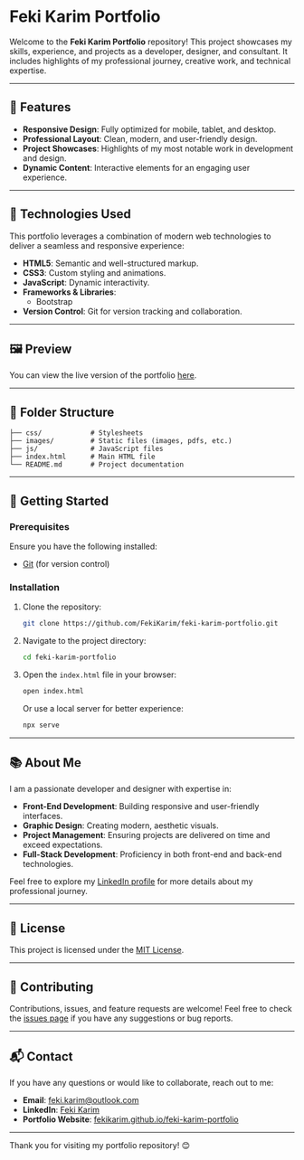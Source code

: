 # Feki Karim Portfolio

Welcome to the **Feki Karim Portfolio** repository! This project showcases my skills, experience, and projects as a developer, designer, and consultant. It includes highlights of my professional journey, creative work, and technical expertise.

---

## 🌟 Features

- **Responsive Design**: Fully optimized for mobile, tablet, and desktop.
- **Professional Layout**: Clean, modern, and user-friendly design.
- **Project Showcases**: Highlights of my most notable work in development and design.
- **Dynamic Content**: Interactive elements for an engaging user experience.

---

## 🔧 Technologies Used

This portfolio leverages a combination of modern web technologies to deliver a seamless and responsive experience:

- **HTML5**: Semantic and well-structured markup.
- **CSS3**: Custom styling and animations.
- **JavaScript**: Dynamic interactivity.
- **Frameworks & Libraries**: 
  - Bootstrap
- **Version Control**: Git for version tracking and collaboration.

---

## 🖼️ Preview

You can view the live version of the portfolio [here](https://fekikarim.github.io/feki-karim-portfolio/).

---

## 📂 Folder Structure

```
├── css/            # Stylesheets
├── images/         # Static files (images, pdfs, etc.)
├── js/             # JavaScript files
├── index.html      # Main HTML file
└── README.md       # Project documentation
```

---

## 🚀 Getting Started

### Prerequisites

Ensure you have the following installed:

- [Git](https://git-scm.com/) (for version control)

### Installation

1. Clone the repository:
   ```bash
   git clone https://github.com/FekiKarim/feki-karim-portfolio.git
   ```

2. Navigate to the project directory:
   ```bash
   cd feki-karim-portfolio
   ```

3. Open the `index.html` file in your browser:
   ```bash
   open index.html
   ```
   Or use a local server for better experience:
   ```bash
   npx serve
   ```

---

## 📚 About Me

I am a passionate developer and designer with expertise in:

- **Front-End Development**: Building responsive and user-friendly interfaces.
- **Graphic Design**: Creating modern, aesthetic visuals.
- **Project Management**: Ensuring projects are delivered on time and exceed expectations.
- **Full-Stack Development**: Proficiency in both front-end and back-end technologies.

Feel free to explore my [LinkedIn profile](https://www.linkedin.com/in/karimfeki/) for more details about my professional journey.

---

## 📜 License

This project is licensed under the [MIT License](LICENSE).

---

## 🤝 Contributing

Contributions, issues, and feature requests are welcome! Feel free to check the [issues page](https://github.com/FekiKarim/feki-karim-portfolio/issues) if you have any suggestions or bug reports.

---

## 📬 Contact

If you have any questions or would like to collaborate, reach out to me:

- **Email**: [feki.karim@outlook.com](mailto:feki.karim@outlook.com)
- **LinkedIn**: [Feki Karim](https://www.linkedin.com/in/karimfeki/)
- **Portfolio Website**: [fekikarim.github.io/feki-karim-portfolio](https://fekikarim.github.io/feki-karim-portfolio/)

---

Thank you for visiting my portfolio repository! 😊